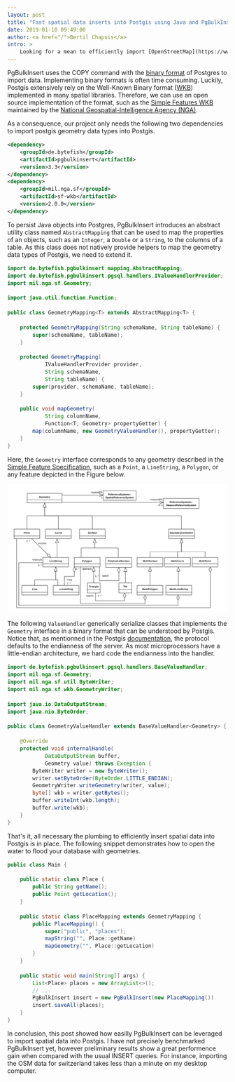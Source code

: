 ```yaml
---
layout: post
title: "Fast spatial data inserts into Postgis using Java and PgBulkInsert (COPY command)"
date: 2019-01-10 09:49:00
author: <a href="/">Bertil Chapuis</a>
intro: >
    Looking for a mean to efficiently import [OpenStreetMap](https://www.openstreetmap.org) data into [Postgis](https://postgis.net/) from Java, I recently came across [PgBulkInsert](https://github.com/bytefish/PgBulkInsert), a Java library that leverages the COPY command and comes with a single dependency to the official postgresql driver. As the API is well thought and provides good extension points, this post will show how Postgis geometry data types can be supported with only a few lines of code.
---
```


PgBulkInsert uses the COPY command with the [binary format](https://www.postgresql.org/docs/9.3/sql-copy.html) of Postgres to import data.
Implementing binary formats is often time consuming.
Luckily, Postgis extensively rely on the Well-Known Binary format ([WKB](https://en.wikipedia.org/wiki/Well-known_text#Well-known_binary)) implemented in many spatial libraries. 
Therefore, we can use an open source implementation of the format, such as the [Simple Features WKB](https://github.com/ngageoint/simple-features-wkb-java) maintained by the [National Geospatial-Intelligence Agency (NGA)](https://www.nga.mil/Pages/Default.aspx).

As a consequence, our project only needs the following two dependencies to import postgis geometry data types into Postgis.

```xml
<dependency>
    <groupId>de.bytefish</groupId>
    <artifactId>pgbulkinsert</artifactId>
    <version>3.3</version>
</dependency>
<dependency>
    <groupId>mil.nga.sf</groupId>
    <artifactId>sf-wkb</artifactId>
    <version>2.0.0</version>
</dependency>
```

To persist Java objects into Postgres, PgBulkInsert introduces an abstract utility class named `AbstractMapping` that can be used to map the properties of an objects, such as an `Integer`, a `Double` or a `String`, to the columns of a table.
As this class does not natively provide helpers to map the geometry data types of Postgis, we need to extend it.

```java
import de.bytefish.pgbulkinsert.mapping.AbstractMapping;
import de.bytefish.pgbulkinsert.pgsql.handlers.IValueHandlerProvider;
import mil.nga.sf.Geometry;

import java.util.function.Function;

public class GeometryMapping<T> extends AbstractMapping<T> {

    protected GeometryMapping(String schemaName, String tableName) {
        super(schemaName, tableName);
    }

    protected GeometryMapping(
            IValueHandlerProvider provider, 
            String schemaName, 
            String tableName) {
        super(provider, schemaName, tableName);
    }

    public void mapGeometry(
            String columnName, 
            Function<T, Geometry> propertyGetter) {
        map(columnName, new GeometryValueHandler(), propertyGetter);
    }
}
```

Here, the `Geometry` interface corresponds to any geometry described in the [Simple Feature Specification](https://www.opengeospatial.org/standards/sfa), such as a `Point`, a `LineString`, a `Polygon`, or any feature depicted in the Figure below.

![Geometry Class Hierarchy](/img/geometry-class-hierarchy.png)

The following `ValueHandler` generically serialize classes that implements the `Geometry` interface in a binary format that can be understood by Postgis.
Notice that, as mentionned in the Postgis [documentation](http://www.postgis.net/docs/ST_AsBinary.html), the protocol defaults to the endianness of the server.
As most microprocessors have a little-endian architecture, we hard code the endianness into the handler.

```java
import de.bytefish.pgbulkinsert.pgsql.handlers.BaseValueHandler;
import mil.nga.sf.Geometry;
import mil.nga.sf.util.ByteWriter;
import mil.nga.sf.wkb.GeometryWriter;

import java.io.DataOutputStream;
import java.nio.ByteOrder;

public class GeometryValueHandler extends BaseValueHandler<Geometry> {

    @Override
    protected void internalHandle(
            DataOutputStream buffer, 
            Geometry value) throws Exception {
        ByteWriter writer = new ByteWriter();
        writer.setByteOrder(ByteOrder.LITTLE_ENDIAN);
        GeometryWriter.writeGeometry(writer, value);
        byte[] wkb = writer.getBytes();
        buffer.writeInt(wkb.length);
        buffer.write(wkb);
    }
}
```

That's it, all necessary the plumbing to efficiently insert spatial data into Postgis is in place.
The following snippet demonstrates how to open the water to flood your database with geometries.

```java 
public class Main {
    
    public static class Place {
        public String getName();
        public Point getLocation();
    }

    public static class PlaceMapping extends GeometryMapping {
        public PlaceMapping() {
            super("public", "places");
            mapString("", Place::getName)
            mapGeometry("", Place::getLocation)
        }
    }

    public static void main(String[] args) {
        List<Place> places = new ArrayList<>();
        // ...
        PgBulkInsert insert = new PgBulkInsert(new PlaceMapping())
        insert.saveAll(places);
    }
}
```

In conclusion, this post showed how easilly PgBulkInsert can be leveraged to import spatial data into Postgis.
I have not precisely benchmarked PgBulkInsert yet, however preliminary results show a great performence gain when compared with the usual INSERT queries.
For instance, importing the OSM data for switzerland takes less than a minute on my desktop computer.

